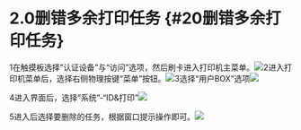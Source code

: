# 2.0删错多余打印任务 {#20删错多余打印任务}

1在触摸板选择”认证设备”与“访问”选项，然后刷卡进入打印机主菜单。![](https://ws2.sinaimg.cn/large/006tNc79ly1fj30tkkqcxj31c20jy79c.jpg)2进入打印机菜单后，选择右侧物理按键“菜单”按钮。![](https://ws3.sinaimg.cn/large/006tNc79ly1fj30u2z0ckj31c20lt7ae.jpg)3选择“用户BOX”选项![](https://ws2.sinaimg.cn/large/006tNc79ly1fj30ud90mhj31c20ixtcf.jpg)

4进入界面后，选择”系统”-“ID&打印”![](https://ws2.sinaimg.cn/large/006tNc79ly1fj30uo20aoj31c20lqaey.jpg)

5进入后选择要删除的任务，根据窗口提示操作即可。![](https://ws4.sinaimg.cn/large/006tNc79ly1fj30uvyv8pj31c20p9jw4.jpg)

